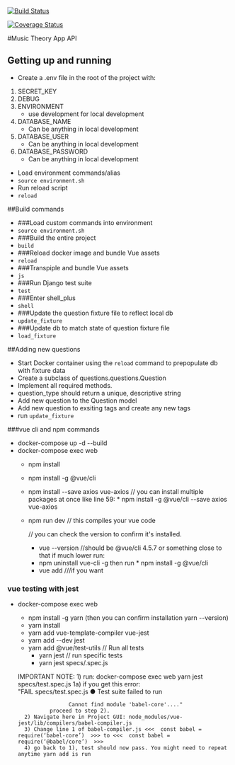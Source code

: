 [![Build Status](https://travis-ci.com/richardhanksjr/music-theory-api.svg?token=GGd7VMz2EUJpbdYmYJaf&branch=master)](https://img.shields.io/travis/richardhanksjr/music-theory-api)

[![Coverage Status](https://coveralls.io/repos/github/richardhanksjr/music-theory-api/badge.svg?branch=master)](https://coveralls.io/github/richardhanksjr/music-theory-api?branch=master)

#Music Theory App API

## Getting up and running
* Create a .env file in the root of the project with:
1. SECRET_KEY
2. DEBUG
3. ENVIRONMENT
    * use development for local development
4. DATABASE_NAME
    * Can be anything in local development
5. DATABASE_USER
    * Can be anything in local development
6. DATABASE_PASSWORD
    * Can be anything in local development
    
* Load environment commands/alias
* `source environment.sh`
* Run reload script
* `reload`


##Build commands

* ###Load custom commands into environment
* `source environment.sh`
* ###Build the entire project
* `build`
* ###Reload docker image and bundle Vue assets
* `reload`
* ###Transpiple and bundle Vue assets
* `js`
* ###Run Django test suite
* `test`
* ###Enter shell_plus
* `shell`
* ###Update the question fixture file to reflect local db
* `update_fixture`
* ###Update db to match state of question fixture file
* `load_fixture`

##Adding new questions
* Start Docker container using the `reload` command to prepopulate db with fixture data
* Create a subclass of questions.questions.Question
* Implement all required methods.
* question_type should return a unique, descriptive string
* Add new question to the Question model
* Add new question to exsiting tags and create any new tags
* run `update_fixture`

###vue cli and npm commands
* docker-compose up -d --build
* docker-compose exec web <below commands>
    * npm install 
    * npm install -g @vue/cli
    * npm install --save axios vue-axios
        // you can install multiple packages at once like line 59: 
            * npm install -g @vue/cli --save axios vue-axios
    * npm run dev 
        // this compiles your vue code
    
    
        // you can check the version to confirm it's installed. 
        * vue --version
        //should be @vue/cli 4.5.7 or something close to that if much lower run:
        * npm uninstall vue-cli -g 
            then run * npm install -g @vue/cli
        * vue add <my-plugin> 
        ///if you want
### vue testing with jest
* docker-compose exec web <below command>
    * npm install -g yarn (then you can confirm installation yarn --version)
    * yarn install
    * yarn add vue-template-compiler vue-jest 
    * yarn add --dev jest
    * yarn add @vue/test-utils
    // Run all tests 
        * yarn jest
    // run specific tests 
        * yarn jest specs/<test-file-name>.spec.js
    
    IMPORTANT NOTE:
        1) run: docker-compose exec web yarn jest specs/test.spec.js
            1a) if you get this error:  
                "FAIL  specs/test.spec.js
                    ● Test suite failed to run

                      Cannot find module 'babel-core'...."
                proceed to step 2).
        2) Navigate here in Project GUI: node_modules/vue-jest/lib/compilers/babel-compiler.js
        3) Change line 1 of babel-compiler.js <<<  const babel = require(‘babel-core’)  >>> to <<<  const babel = require(‘@babel/core’)  >>>
        4) go back to 1), test should now pass. You might need to repeat anytime yarn add is run     
           

